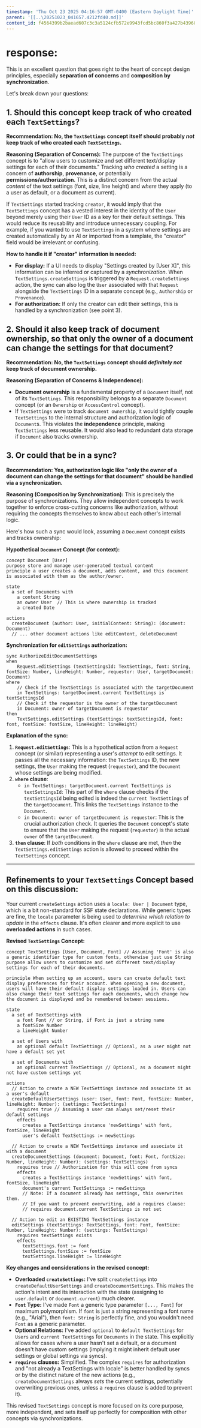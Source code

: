 ```yaml
---
timestamp: 'Thu Oct 23 2025 04:16:57 GMT-0400 (Eastern Daylight Time)'
parent: '[[..\20251023_041657.4212fd40.md]]'
content_id: f4564399b2baead607c3c3a5124cfb572e9943fcd5bc860f3a427b439601392f
---
```


# response:

This is an excellent question that goes right to the heart of concept design principles, especially **separation of concerns** and **composition by synchronization**.

Let's break down your questions:

## 1. Should this concept keep track of who created each `TextSettings`?

**Recommendation: No, the `TextSettings` concept itself should probably *not* keep track of who created each `TextSettings`.**

**Reasoning (Separation of Concerns):**
The purpose of the `TextSettings` concept is to "allow users to customize and set different text/display settings for each of their documents." Tracking *who created* a setting is a concern of **authorship**, **provenance**, or potentially **permissions/authorization**. This is a distinct concern from the actual *content* of the text settings (font, size, line height) and *where* they apply (to a user as default, or a document as current).

If `TextSettings` started tracking `creator`, it would imply that the `TextSettings` concept has a vested interest in the identity of the `User` beyond merely using their `User` ID as a key for their default settings. This would reduce its reusability and introduce unnecessary coupling. For example, if you wanted to use `TextSettings` in a system where settings are created automatically by an AI or imported from a template, the "creator" field would be irrelevant or confusing.

**How to handle it if "creator" information is needed:**

* **For display:** If a UI needs to display "Settings created by \[User X]", this information can be inferred or captured by a *synchronization*. When `TextSettings.createSettings` is triggered by a `Request.createSettings` action, the sync can also log the `User` associated with that `Request` alongside the `TextSettings` ID in a separate concept (e.g., `Authorship` or `Provenance`).
* **For authorization:** If only the creator can edit their settings, this is handled by a synchronization (see point 3).

## 2. Should it also keep track of document ownership, so that only the owner of a document can change the settings for that document?

**Recommendation: No, the `TextSettings` concept should *definitely not* keep track of document ownership.**

**Reasoning (Separation of Concerns & Independence):**

* **Document ownership** is a fundamental property of a `Document` itself, not of its `TextSettings`. This responsibility belongs to a separate `Document` concept (or an `Ownership` or `AccessControl` concept).
* If `TextSettings` were to track `document ownership`, it would tightly couple `TextSettings` to the internal structure and authorization logic of `Document`s. This violates the **independence** principle, making `TextSettings` less reusable. It would also lead to redundant data storage if `Document` also tracks ownership.

## 3. Or could that be in a sync?

**Recommendation: Yes, authorization logic like "only the owner of a document can change the settings for that document" should be handled via a **synchronization**.**

**Reasoning (Composition by Synchronization):**
This is precisely the purpose of synchronizations. They allow independent concepts to work together to enforce cross-cutting concerns like authorization, without requiring the concepts themselves to know about each other's internal logic.

Here's how such a sync would look, assuming a `Document` concept exists and tracks ownership:

**Hypothetical `Document` Concept (for context):**

```
concept Document [User]
purpose store and manage user-generated textual content
principle a user creates a document, adds content, and this document is associated with them as the author/owner.

state
  a set of Documents with
    a content String
    an owner User  // This is where ownership is tracked
    a created Date

actions
  createDocument (author: User, initialContent: String): (document: Document)
  // ... other document actions like editContent, deleteDocument
```

**Synchronization for `editSettings` authorization:**

```
sync AuthorizeEditDocumentSettings
when
    Request.editSettings (textSettingsId: TextSettings, font: String, fontSize: Number, lineHeight: Number, requestor: User, targetDocument: Document)
where
    // Check if the TextSettings is associated with the targetDocument
    in TextSettings: targetDocument.current TextSettings is textSettingsId
    // Check if the requestor is the owner of the targetDocument
    in Document: owner of targetDocument is requestor
then
    TextSettings.editSettings (textSettings: textSettingsId, font: font, fontSize: fontSize, lineHeight: lineHeight)
```

**Explanation of the sync:**

1. **`Request.editSettings`**: This is a hypothetical action from a `Request` concept (or similar) representing a user's *attempt* to edit settings. It passes all the necessary information: the `TextSettings` ID, the new settings, the `User` making the request (`requestor`), and the `Document` whose settings are being modified.
2. **`where` clause**:
   * `in TextSettings: targetDocument.current TextSettings is textSettingsId`: This part of the `where` clause checks if the `textSettingsId` being edited is indeed the `current TextSettings` of the `targetDocument`. This links the `TextSettings` instance to the `Document`.
   * `in Document: owner of targetDocument is requestor`: This is the crucial authorization check. It queries the `Document` concept's state to ensure that the `User` making the request (`requestor`) is the actual `owner` of the `targetDocument`.
3. **`then` clause**: If *both* conditions in the `where` clause are met, *then* the `TextSettings.editSettings` action is allowed to proceed within the `TextSettings` concept.

***

## Refinements to your `TextSettings` Concept based on this discussion:

Your current `createSettings` action uses a `locale: User | Document` type, which is a bit non-standard for SSF state declarations. While generic types are fine, the `locale` parameter is being used to *determine which relation to update* in the `effects` clause. It's often clearer and more explicit to use **overloaded actions** in such cases.

**Revised `TextSettings` Concept:**

```
concept TextSettings [User, Document, Font] // Assuming 'Font' is also a generic identifier type for custom fonts, otherwise just use String
purpose allow users to customize and set different text/display settings for each of their documents.

principle When setting up an account, users can create default text display preferences for their account. When opening a new document, users will have their default display settings loaded in. Users can also change their text settings for each documents, which change how the document is displayed and be remembered between sessions.

state
  a set of TextSettings with
    a font Font // or String, if Font is just a string name
    a fontSize Number
    a lineHeight Number

  a set of Users with
    an optional default TextSettings // Optional, as a user might not have a default set yet

  a set of Documents with
    an optional current TextSettings // Optional, as a document might not have custom settings yet

actions
  // Action to create a NEW TextSettings instance and associate it as a user's default
  createDefaultUserSettings (user: User, font: Font, fontSize: Number, lineHeight: Number): (settings: TextSettings)
    requires true // Assuming a user can always set/reset their default settings
    effects
      creates a TextSettings instance 'newSettings' with font, fontSize, lineHeight
      user's default TextSettings := newSettings

  // Action to create a NEW TextSettings instance and associate it with a document
  createDocumentSettings (document: Document, font: Font, fontSize: Number, lineHeight: Number): (settings: TextSettings)
    requires true // Authorization for this will come from syncs
    effects
      creates a TextSettings instance 'newSettings' with font, fontSize, lineHeight
      document's current TextSettings := newSettings
      // Note: If a document already has settings, this overwrites them.
      // If you want to prevent overwriting, add a requires clause:
      // requires document.current TextSettings is not set

  // Action to edit an EXISTING TextSettings instance
  editSettings (textSettings: TextSettings, font: Font, fontSize: Number, lineHeight: Number): (settings: TextSettings)
    requires textSettings exists
    effects
      textSettings.font := font
      textSettings.fontSize := fontSize
      textSettings.lineHeight := lineHeight
```

**Key changes and considerations in the revised concept:**

* **Overloaded `createSettings`:** I've split `createSettings` into `createDefaultUserSettings` and `createDocumentSettings`. This makes the action's intent and its interaction with the state (assigning to `user.default` or `document.current`) much clearer.
* **`Font` Type:** I've made `Font` a generic type parameter `[..., Font]` for maximum polymorphism. If `font` is just a string representing a font name (e.g., "Arial"), then `font: String` is perfectly fine, and you wouldn't need `Font` as a generic parameter.
* **Optional Relations:** I've added `optional` to `default TextSettings` for `Users` and `current TextSettings` for `Documents` in the state. This explicitly allows for cases where a user hasn't set a default, or a document doesn't have custom settings (implying it might inherit default user settings or global settings via syncs).
* **`requires` clauses:** Simplified. The complex `requires` for authorization and "not already a TextSettings with locale" is better handled by syncs or by the distinct nature of the new actions (e.g., `createDocumentSettings` always *sets* the current settings, potentially overwriting previous ones, unless a `requires` clause is added to prevent it).

This revised `TextSettings` concept is more focused on its core purpose, more independent, and sets itself up perfectly for composition with other concepts via synchronizations.
